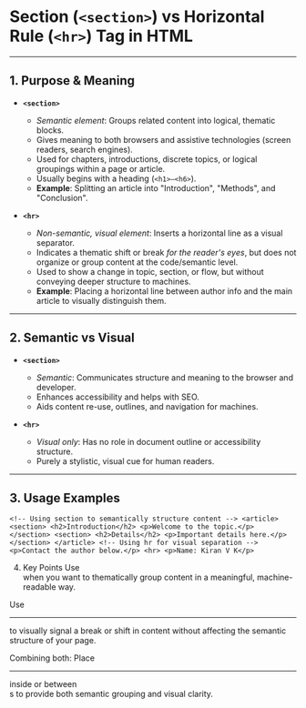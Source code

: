 # Section (`<section>`) vs Horizontal Rule (`<hr>`) Tag in HTML

---

## 1. Purpose & Meaning

- **`<section>`**
  - *Semantic element*: Groups related content into logical, thematic blocks.
  - Gives meaning to both browsers and assistive technologies (screen readers, search engines).
  - Used for chapters, introductions, discrete topics, or logical groupings within a page or article.
  - Usually begins with a heading (`<h1>–<h6>`).
  - **Example**: Splitting an article into "Introduction", "Methods", and "Conclusion".

- **`<hr>`**
  - *Non-semantic, visual element*: Inserts a horizontal line as a visual separator.
  - Indicates a thematic shift or break *for the reader's eyes*, but does not organize or group content at the code/semantic level.
  - Used to show a change in topic, section, or flow, but without conveying deeper structure to machines.
  - **Example**: Placing a horizontal line between author info and the main article to visually distinguish them.

---

## 2. Semantic vs Visual

- **`<section>`**
  - *Semantic*: Communicates structure and meaning to the browser and developer.
  - Enhances accessibility and helps with SEO.
  - Aids content re-use, outlines, and navigation for machines.

- **`<hr>`**
  - *Visual only*: Has no role in document outline or accessibility structure.
  - Purely a stylistic, visual cue for human readers.

---

## 3. Usage Examples


```
<!-- Using section to semantically structure content --> <article> <section> <h2>Introduction</h2> <p>Welcome to the topic.</p> </section> <section> <h2>Details</h2> <p>Important details here.</p> </section> </article> <!-- Using hr for visual separation --> <p>Contact the author below.</p> <hr> <p>Name: Kiran V K</p>

 ```
4. Key Points
Use <section> when you want to thematically group content in a meaningful, machine-readable way.

Use <hr> to visually signal a break or shift in content without affecting the semantic structure of your page.

Combining both: Place <hr> inside or between <section>s to provide both semantic grouping and visual clarity.
